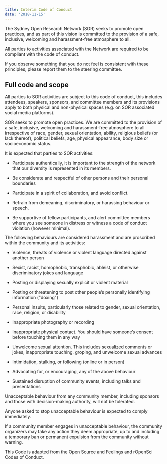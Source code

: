 ```yaml
---
title: Interim Code of Conduct
date: '2018-11-15'
---
```



The Sydney Open Research Network (SOR) seeks to promote open practices, and as part of this vision is committed to the provision of a safe, inclusive, welcoming and harassment-free atmosphere to all.

All parties to activities associated with the Network are required to be compliant with the code of conduct.

If you observe something that you do not feel is consistent with these principles, please report them to the steering committee.


## Full code and scope

All parties to SOR activities are subject to this code of conduct, this includes attendees, speakers, sponsors, and committee members and its provisions apply to both physical and non-physical spaces (e.g. on SOR associated social media platforms).

SOR seeks to promote open practices. We are committed to the provision of a safe, inclusive, welcoming and harassment-free atmosphere to all irrespective of race, gender, sexual orientation, ability, religious beliefs (or lack thereof), political beliefs, age, physical appearance, body size or socioeconomic status.

It is expected that parties to SOR activities:

-	Participate authentically, it is important to the strength of the network that our diversity is represented in its members.

-	Be considerate and respectful of other persons and their personal boundaries

-	Participate in a spirit of collaboration, and avoid conflict.

-	Refrain from demeaning, discriminatory, or harassing behaviour or speech.

-	Be supportive of fellow participants, and alert committee members where you see someone in distress or witness a code of conduct violation (however minimal).


The following behaviours are considered harassment and are proscribed within the community and its activities:

- Violence, threats of violence or violent language directed against another person

- Sexist, racist, homophobic, transphobic, ableist, or otherwise discriminatory jokes and language

- Posting or displaying sexually explicit or violent material

- Posting or threatening to post other people’s personally identifying information ("doxing")

- Personal insults, particularly those related to gender, sexual orientation, race, religion, or disability

- Inappropriate photography or recording

- Inappropriate physical contact. You should have someone’s consent before touching them in any way

- Unwelcome sexual attention. This includes sexualized comments or jokes, inappropriate touching, groping, and unwelcome sexual advances

- Intimidation, stalking, or following (online or in person)

- Advocating for, or encouraging, any of the above behaviour

- Sustained disruption of community events, including talks and presentations


Unacceptable behaviour from any community member, including sponsors and those with decision-making authority, will not be tolerated.

Anyone asked to stop unacceptable behaviour is expected to comply immediately.

If a community member engages in unacceptable behaviour, the community organizers may take any action they deem appropriate, up to and including a temporary ban or permanent expulsion from the community without warning.

This Code is adapted from the Open Source and Feelings and rOpenSci Codes of Conduct.
